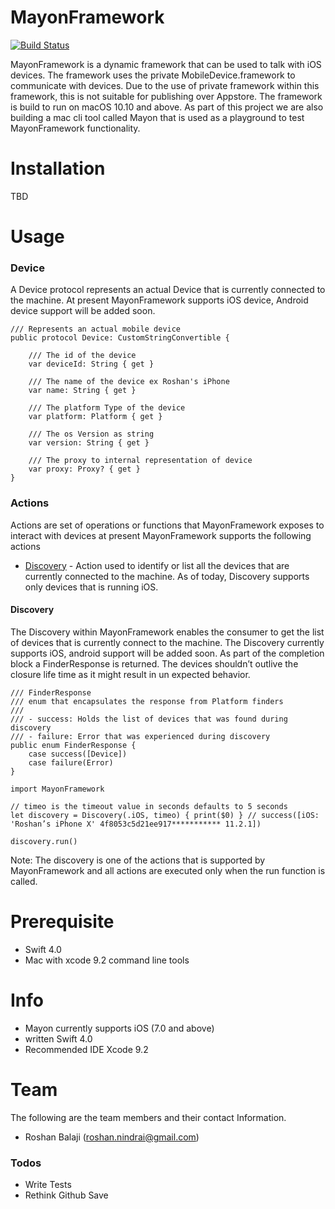 # MayonFramework
[![Build Status](https://travis-ci.org/RoshanNindrai/MayonFramework.svg?branch=master)](https://travis-ci.org/RoshanNindrai/MayonFramework)

MayonFramework is a dynamic framework that can be used to talk with iOS devices. The framework uses the private MobileDevice.framework to communicate with devices. Due to the use of private framework within this framework, this is not suitable for publishing over Appstore. The framework is build to run on macOS 10.10 and above. As part of this project we are also building a mac cli tool called Mayon that is used as a playground to test MayonFramework functionality.

# Installation
TBD
# Usage

### Device

A Device protocol represents an actual Device that is currently connected to the machine. At present MayonFramework supports iOS device, Android device support will be added soon.

    /// Represents an actual mobile device
    public protocol Device: CustomStringConvertible {

        /// The id of the device
        var deviceId: String { get }

        /// The name of the device ex Roshan's iPhone
        var name: String { get }

        /// The platform Type of the device
        var platform: Platform { get }

        /// The os Version as string
        var version: String { get }

        /// The proxy to internal representation of device
        var proxy: Proxy? { get }
    }

### Actions

Actions are set of operations or functions that MayonFramework exposes to interact with devices at present MayonFramework supports the following actions

* [Discovery](#discovery) - Action used to identify or list all the devices that are currently connected to the machine. As of today, Discovery supports only devices that is running iOS.

#### Discovery
The Discovery within MayonFramework enables the consumer to get the list of devices that is currently connect to the machine. The Discovery currently supports iOS, android support will be added soon. As part of the completion block a FinderResponse is returned. The devices shouldn’t outlive the closure life time as it might result in un expected behavior.

    /// FinderResponse
    /// enum that encapsulates the response from Platform finders
    ///
    /// - success: Holds the list of devices that was found during discovery
    /// - failure: Error that was experienced during discovery
    public enum FinderResponse {
        case success([Device])
        case failure(Error)
    }
    
    import MayonFramework
    
    // timeo is the timeout value in seconds defaults to 5 seconds
    let discovery = Discovery(.iOS, timeo) { print($0) } // success([iOS: 'Roshan’s iPhone X' 4f8053c5d21ee917*********** 11.2.1])
    
    discovery.run()

Note: The discovery is one of the actions that is supported by MayonFramework and all actions are executed only when the run function is called.

# Prerequisite 
- Swift 4.0
- Mac with xcode 9.2 command line tools

# Info
  - Mayon currently supports iOS (7.0 and above)
  - written Swift 4.0
  - Recommended IDE Xcode 9.2
# Team

The following are the team members and their contact Information.
- Roshan Balaji (roshan.nindrai@gmail.com)

### Todos
 - Write Tests
 - Rethink Github Save
 

